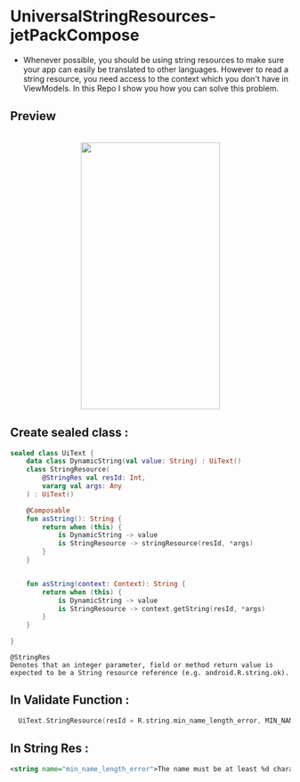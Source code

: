 # UniversalStringResources-jetPackCompose

- Whenever possible, you should be using string resources to make sure your app can easily be translated to other languages. However to read a string resource, you need access to the context which you don't have in ViewModels. In this Repo I show you how you can solve this problem.




## Preview
<div align="center">
<br/>

<img src="https://user-images.githubusercontent.com/51374446/163266116-c172f4e8-ae7d-498e-b619-bb7723db8323.jpg" width="250" height="480" />
</div>
    
## Create sealed class :
```kotlin
sealed class UiText {
    data class DynamicString(val value: String) : UiText()
    class StringResource(
        @StringRes val resId: Int,
        vararg val args: Any
    ) : UiText()

    @Composable
    fun asString(): String {
        return when (this) {
            is DynamicString -> value
            is StringResource -> stringResource(resId, *args)
        }
    }


    fun asString(context: Context): String {
        return when (this) {
            is DynamicString -> value
            is StringResource -> context.getString(resId, *args)
        }
    }

}
```
```
@StringRes
Denotes that an integer parameter, field or method return value is expected to be a String resource reference (e.g. android.R.string.ok).
```

## In Validate Function :
```kotlin
  UiText.StringResource(resId = R.string.min_name_length_error, MIN_NAME_LENGTH)
```

## In String Res :
```xml
<string name="min_name_length_error">The name must be at least %d characters long</string>
```
